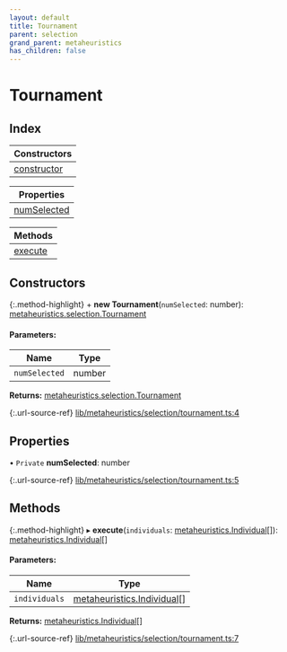 ```yaml
---
layout: default
title: Tournament
parent: selection
grand_parent: metaheuristics
has_children: false
---
```


# Tournament

## Index

| Constructors |
|-----------|
| [constructor](#constructor) |

| Properties |
|-----------|
| [numSelected](#numselected) |

| Methods |
|-----------|
| [execute](#execute) |

## Constructors

{:.method-highlight}
\+ **new Tournament**(`numSelected`: number): [metaheuristics.selection.Tournament](../metaheuristics_selection_tournament)

#### Parameters:

Name | Type |
------ | ------ |
`numSelected` | number |

**Returns:** [metaheuristics.selection.Tournament](../metaheuristics_selection_tournament)

{:.url-source-ref}
[lib/metaheuristics/selection/tournament.ts:4](https://github.com/ascentcore/dataspot/blob/91cc0ab/lib/metaheuristics/selection/tournament.ts#L4)

## Properties

• `Private` **numSelected**: number

{:.url-source-ref}
[lib/metaheuristics/selection/tournament.ts:5](https://github.com/ascentcore/dataspot/blob/91cc0ab/lib/metaheuristics/selection/tournament.ts#L5)

## Methods

{:.method-highlight}
▸ **execute**(`individuals`: [metaheuristics.Individual](../metaheuristics_individual)[]): [metaheuristics.Individual](../metaheuristics_individual)[]

#### Parameters:

Name | Type |
------ | ------ |
`individuals` | [metaheuristics.Individual](../metaheuristics_individual)[] |

**Returns:** [metaheuristics.Individual](../metaheuristics_individual)[]

{:.url-source-ref}
[lib/metaheuristics/selection/tournament.ts:7](https://github.com/ascentcore/dataspot/blob/91cc0ab/lib/metaheuristics/selection/tournament.ts#L7)
